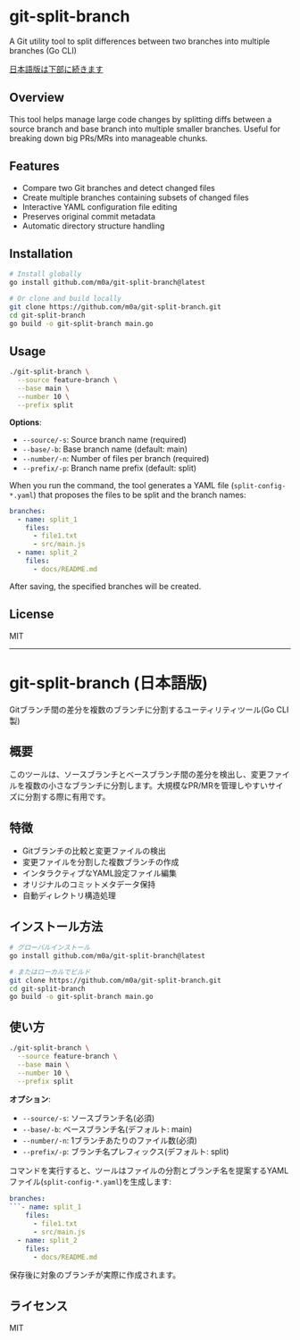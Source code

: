 # git-split-branch

A Git utility tool to split differences between two branches into multiple branches (Go CLI)

[日本語版は下部に続きます](#git-split-branch-日本語版)

## Overview
This tool helps manage large code changes by splitting diffs between a source branch and base branch into multiple smaller branches. Useful for breaking down big PRs/MRs into manageable chunks.

## Features
- Compare two Git branches and detect changed files
- Create multiple branches containing subsets of changed files
- Interactive YAML configuration file editing
- Preserves original commit metadata
- Automatic directory structure handling

## Installation
```bash
# Install globally
go install github.com/m0a/git-split-branch@latest

# Or clone and build locally
git clone https://github.com/m0a/git-split-branch.git
cd git-split-branch
go build -o git-split-branch main.go
```

## Usage
```bash
./git-split-branch \
  --source feature-branch \
  --base main \
  --number 10 \
  --prefix split
```

**Options**:
- `--source/-s`: Source branch name (required)
- `--base/-b`: Base branch name (default: main)
- `--number/-n`: Number of files per branch (required)
- `--prefix/-p`: Branch name prefix (default: split)


When you run the command, the tool generates a YAML file (`split-config-*.yaml`) that proposes the files to be split and the branch names:
```yaml
branches:
  - name: split_1
    files:
      - file1.txt
      - src/main.js
  - name: split_2
    files: 
      - docs/README.md
```

After saving, the specified branches will be created.


## License
MIT

---

# git-split-branch (日本語版)

Gitブランチ間の差分を複数のブランチに分割するユーティリティツール(Go CLI製)

## 概要
このツールは、ソースブランチとベースブランチ間の差分を検出し、変更ファイルを複数の小さなブランチに分割します。大規模なPR/MRを管理しやすいサイズに分割する際に有用です。

## 特徴
- Gitブランチの比較と変更ファイルの検出
- 変更ファイルを分割した複数ブランチの作成
- インタラクティブなYAML設定ファイル編集
- オリジナルのコミットメタデータ保持
- 自動ディレクトリ構造処理

## インストール方法
```bash
# グローバルインストール
go install github.com/m0a/git-split-branch@latest

# またはローカルでビルド
git clone https://github.com/m0a/git-split-branch.git
cd git-split-branch
go build -o git-split-branch main.go
```

## 使い方
```bash
./git-split-branch \
  --source feature-branch \
  --base main \
  --number 10 \
  --prefix split
```

**オプション**:
- `--source/-s`: ソースブランチ名(必須)
- `--base/-b`: ベースブランチ名(デフォルト: main)
- `--number/-n`: 1ブランチあたりのファイル数(必須)
- `--prefix/-p`: ブランチ名プレフィックス(デフォルト: split)


コマンドを実行すると、ツールはファイルの分割とブランチ名を提案するYAMLファイル(`split-config-*.yaml`)を生成します:

```yaml
branches:
```- name: split_1
    files:
      - file1.txt
      - src/main.js
  - name: split_2
    files: 
      - docs/README.md
```

保存後に対象のブランチが実際に作成されます。


## ライセンス
MIT